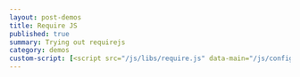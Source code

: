 ```yaml
---
layout: post-demos
title: Require JS
published: true
summary: Trying out requirejs
category: demos
custom-script: [<script src="/js/libs/require.js" data-main="/js/config"></script>]
---
```

